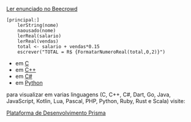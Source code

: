 [Ler enunciado no Beecrowd](https://www.beecrowd.com.br/judge/en/problems/view/1009)

``` 
[principal:]
    lerString(nome)
    naousado(nome)
    lerReal(salario)
    lerReal(vendas)
    total <- salario + vendas*0.15
    escrever("TOTAL = R$ {FormatarNumeroReal(total,0,2)}")

```

- em [C](https://www.prisma.dev.br/tela-demo-transpilado.html?idDemo=9&idTarget=1)
- em [C++](https://www.prisma.dev.br/tela-demo-transpilado.html?idDemo=9&idTarget=2)
- em [C#](https://www.prisma.dev.br/tela-demo-transpilado.html?idDemo=9&idTarget=3)
- em [Python](https://www.prisma.dev.br/tela-demo-transpilado.html?idDemo=9&idTarget=12)

para visualizar em varias linguagens (C, C++, C#, Dart, Go, Java, JavaScript, Kotlin, Lua, Pascal, PHP, Python, Ruby, Rust e Scala) visite:

[Plataforma de Desenvolvimento Prisma](https://www.prisma.dev.br/tela-demo.html?idDemo=9)
